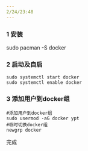```yaml
---
2/24/23:48
---
```


###  1 安装

sudo pacman -S docker

### 2 启动及自启

```
sudo systemctl start docker
sudo systemctl enable docker
```

### 3 添加用户到docker组

```
#添加用户到docker组
sudo usermod -aG docker ypt
#临时切换docker组
newgrp docker
```

完成
